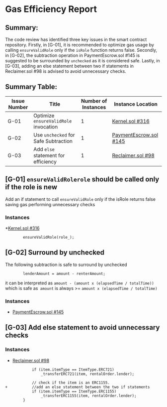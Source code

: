 # Gas Efficiency Report
## Summary:

The code review has identified three key issues in the smart contract repository. Firstly, in [G-01], it is recommended to optimize gas usage by calling `ensureValidRole` only if the `isRole` function returns false. Secondly, in [G-02], the subtraction operation in PaymentEscrow.sol #145 is suggested to be surrounded by `unchecked` as it is considered safe. Lastly, in [G-03], adding an else statement between two if statements in Reclaimer.sol #98 is advised to avoid unnecessary checks.

## Summary Table:

| **Issue Number** | **Title**                                | **Number of Instances** | **Instance Location**                                                        |
|------------------|------------------------------------------|--------------------------|-------------------------------------------------------------------------------|
| G-01             | Optimize `ensureValidRole` invocation    | 1                        | [Kernel.sol #316](https://github.com/re-nft/smart-contracts/blob/3ddd32455a849c3c6dc3c3aad7a33a6c9b44c291/src/Kernel.sol#L316)   |
| G-02             | Use `unchecked` for Safe Subtraction     | 1                        | [PaymentEscrow.sol #145](https://github.com/re-nft/smart-contracts/blob/3ddd32455a849c3c6dc3c3aad7a33a6c9b44c291/src/modules/PaymentEscrow.sol#L145) |
| G-03             | Add `else` statement for efficiency     | 1                        | [Reclaimer.sol #98](https://github.com/re-nft/smart-contracts/blob/3ddd32455a849c3c6dc3c3aad7a33a6c9b44c291/src/packages/Reclaimer.sol#L98) |
## [G-01] `ensureValidRolerole` should be called only if the role is new
Add an if statement to call `ensureValidRole` only if the isRole returns false saving gas performing unnecessary checks 
### Instances
*[Kernel.sol #316](https://github.com/re-nft/smart-contracts/blob/3ddd32455a849c3c6dc3c3aad7a33a6c9b44c291/src/Kernel.sol#L316)
```solidity
        ensureValidRole(role_);

```



## [G-02] Surround by unchecked 
The following subtraction is safe to surround by unchecked
```solidity
        lenderAmount = amount - renterAmount;

```
it can be interpreted as `amount - (amount x (elapsedTime / totalTime))` which is safe as` amount` is always >= `amount x (elapsedTime / totalTime)`
### Instances
* [PaymentEscrow.sol #145](https://github.com/re-nft/smart-contracts/blob/3ddd32455a849c3c6dc3c3aad7a33a6c9b44c291/src/modules/PaymentEscrow.sol#L145)

## [G-03] Add else statement to avoid unnecessary checks
### Instances
* [Reclaimer.sol #98](https://github.com/re-nft/smart-contracts/blob/3ddd32455a849c3c6dc3c3aad7a33a6c9b44c291/src/packages/Reclaimer.sol#L98)
```solidity
            if (item.itemType == ItemType.ERC721)
                _transferERC721(item, rentalOrder.lender);

            // check if the item is an ERC1155.
+           //add an else statement between the two if statements 
            if (item.itemType == ItemType.ERC1155)
                _transferERC1155(item, rentalOrder.lender);
        }
```